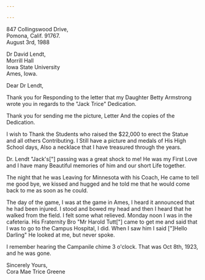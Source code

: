 ```yaml
---

---
```


847 Collingswood Drive,  
Pomona, Calif. 91767.  
August 3rd, 1988 

Dr David Lendt,  
Morrill Hall  
Iowa State University  
Ames, Iowa. 

Dear Dr Lendt, 

Thank you for Responding to the letter that my Daughter Betty Armstrong wrote you in regards to the "Jack Trice" Dedication.

Thank you for sending me the picture, Letter And the copies of the Dedication.

I wish to Thank the Students who raised the $22,000 to erect the Statue and all others Contributing. I Still have a picture and medals of His High School days, Also a necklace that I have treasured through the years.

Dr. Lendt "Jack's["] passing was a great shock to me! He was my First Love and I have many Beautiful memories of him and our short Life together.

The night that he was Leaving for Minnesota with his Coach, He came to tell me good bye, we kissed and hugged and he told me that he would come back to me as soon as he could.

The day of the game, I was at the game in Ames, I heard it announced that he had been injured. I stood and bowed my head and then I heard that he walked from the field. I felt some what relieved. Monday noon I was in the cafeteria. His Fraternity Bro "Mr Harold Tutt["] came to get me and said that I was to go to the Campus Hospital, I did. When I saw him I said ["]Hello Darling" He looked at me, but never spoke.

I remember hearing the Campanile chime 3 o'clock. That was Oct 8th, 1923, and he was gone.

Sincerely Yours,  
Cora Mae Trice Greene